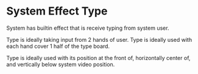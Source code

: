 # System Effect Type

System has builtin effect that is receive typing from system user.

Type is ideally taking input from 2 hands of user.
Type is ideally used with each hand cover 1 half of the type board.

Type is ideally used with its position at the front of, horizontally center of, and vertically below system video position.